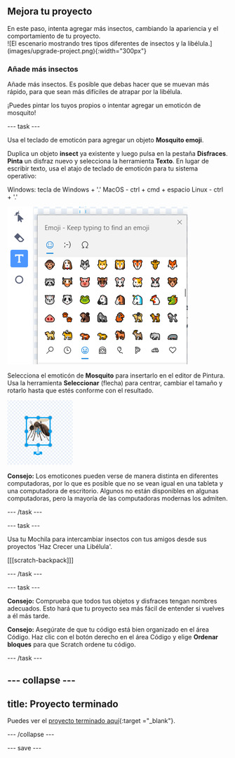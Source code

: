 ## Mejora tu proyecto

<div style="display: flex; flex-wrap: wrap">
<div style="flex-basis: 200px; flex-grow: 1; margin-right: 15px;">
En este paso, intenta agregar más insectos, cambiando la apariencia y el comportamiento de tu proyecto.
</div>
<div>
![El escenario mostrando tres tipos diferentes de insectos y la libélula.](images/upgrade-project.png){:width="300px"}
</div>
</div>

### Añade más insectos

Añade más insectos. Es posible que debas hacer que se muevan más rápido, para que sean más difíciles de atrapar por la libélula.

¡Puedes pintar los tuyos propios o intentar agregar un emoticón de mosquito!

--- task ---

Usa el teclado de emoticón para agregar un objeto **Mosquito emoji**.

Duplica un objeto **insect** ya existente y luego pulsa en la pestaña **Disfraces**. **Pinta** un disfraz nuevo y selecciona la herramienta **Texto**. En lugar de escribir texto, usa el atajo de teclado de emoticón para tu sistema operativo:

Windows: tecla de Windows + '.' MacOS - ctrl + cmd + espacio Linux - ctrl + '.'

![El teclado emergente con la categoría 'animales y naturaleza' seleccionada.](images/emoji-keyboard.png)

Selecciona el emoticón de **Mosquito** para insertarlo en el editor de Pintura. Usa la herramienta **Seleccionar** (flecha) para centrar, cambiar el tamaño y rotarlo hasta que estés conforme con el resultado.

![El mosquito en el editor de pintura.](images/emoji-mosquito.png)

**Consejo:** Los emoticones pueden verse de manera distinta en diferentes computadoras, por lo que es posible que no se vean igual en una tableta y una computadora de escritorio. Algunos no están disponibles en algunas computadoras, pero la mayoría de las computadoras modernas los admiten.

--- /task ---

--- task ---

Usa tu Mochila para intercambiar insectos con tus amigos desde sus proyectos 'Haz Crecer una Libélula'.

[[[scratch-backpack]]]

--- /task ---

--- task ---

**Consejo:** Comprueba que todos tus objetos y disfraces tengan nombres adecuados. Esto hará que tu proyecto sea más fácil de entender si vuelves a él más tarde.

**Consejo:** Asegúrate de que tu código está bien organizado en el área Código. Haz clic con el botón derecho en el área Código y elige **Ordenar bloques** para que Scratch ordene tu código.

--- /task ---

--- collapse ---
---
title: Proyecto terminado
---

Puedes ver el [proyecto terminado aquí](https://scratch.mit.edu/projects/521688740/){:target ="_blank"}.

--- /collapse ---

--- save ---
